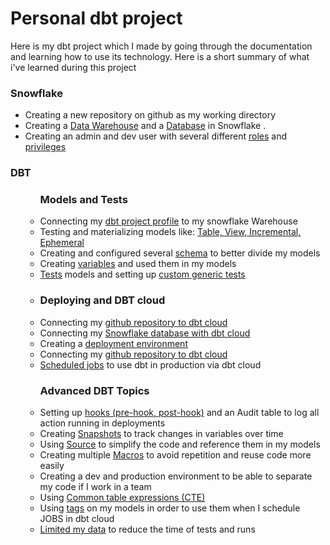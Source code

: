 <h1>Personal dbt project</h1>
<p>Here is my dbt project which I made by going through the documentation and learning how to use its technology. Here is a short summary of what i've learned during this project</p>


<h3>Snowflake</h3>
<ul>
<li>Creating a new repository on github as my working directory</li>

<li>Creating a <a href="https://docs.snowflake.com/en/sql-reference/sql/create-warehouse.html">Data Warehouse</a> and a <a href="https://docs.snowflake.com/en/sql-reference/sql/create-warehouse.html">Database</a> in Snowflake .</li>

<li>Creating an admin and dev user with several different <a href="https://docs.snowflake.com/en/user-guide/security-access-control-overview.html#roles">roles</a> and <a href="https://docs.snowflake.com/en/user-guide/security-access-control-overview.html#privileges">privileges</a></li>

</ul>

<h3>DBT</h3>
<ul>


<ul>


<h3>Models and Tests</h3>

<li>Connecting my <a href="https://docs.getdbt.com/reference/warehouse-profiles/snowflake-profile">dbt project profile</a> to my snowflake Warehouse</li>

<li>Testing and materializing models like: <a href="https://docs.getdbt.com/docs/building-a-dbt-project/building-models/materializations">Table, View, Incremental, Ephemeral</a></li>

<li>Creating and configured several <a href="https://docs.getdbt.com/reference/resource-properties/schema">schema</a> to better divide my models</li>

<li>Creating <a href="https://docs.getdbt.com/docs/building-a-dbt-project/building-models/using-variables">variables</a> and used them in my models </li>

<li> <a href="https://docs.getdbt.com/reference/resource-properties/tests">Tests<a> models and setting up <a href="https://docs.getdbt.com/docs/guides/writing-custom-generic-tests">custom generic tests</a><li>



<h3>Deploying and DBT cloud</h3>


<li>Connecting my <a href="https://docs.getdbt.com/reference/resource-properties/tests">github repository to dbt cloud</a></li>

<li>Connecting my <a href="https://docs.getdbt.com/docs/dbt-cloud/cloud-configuring-dbt-cloud/connecting-your-database">Snowflake database with dbt cloud</a></li>

<li>Creating a <a href="https://docs.getdbt.com/docs/running-a-dbt-project/using-the-dbt-ide">deployment environment</a></li>

<li>Connecting my <a href="https://docs.getdbt.com/reference/resource-properties/tests">github repository to dbt cloud</a></li>

<li><a href="https://docs.getdbt.com/docs/running-a-dbt-project/running-dbt-in-production">Scheduled jobs</a> to use dbt in production via dbt cloud</li>



<h3>Advanced DBT Topics</h3>


<li>Setting up <a href="https://docs.getdbt.com/docs/building-a-dbt-project/hooks-operations">hooks (pre-hook, post-hook)</a> and an Audit table to log all action running in deployments</li>

<li>Creating <a href="https://docs.getdbt.com/docs/building-a-dbt-project/snapshots">Snapshots</a> to track changes in variables over time</li>

<li> Using <a href="https://docs.getdbt.com/docs/building-a-dbt-project/using-sources">Source</a> to simplify the code and reference them in my models</li>

<li>Creating multiple <a href="https://docs.getdbt.com/docs/building-a-dbt-project/jinja-macros">Macros</a> to avoid repetition and reuse code more easily</li>

<li>Creating a dev and production environment to be able to separate my code if I work in a team</li>

<li>Using <a href="https://docs.getdbt.com/docs/guides/best-practices#break-complex-models-up-into-smaller-pieces">Common table expressions (CTE)</a></li>

<li>Using <a href="https://docs.getdbt.com/reference/resource-configs/tags">tags</a> on my models in order to use them when I schedule JOBS in dbt cloud</li>

<li><a href="https://docs.getdbt.com/docs/guides/best-practices#limit-references-to-raw-data">Limited my data</a> to reduce the time of tests and runs</li>

</ul>
</ul>
